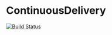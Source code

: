 # ContinuousDelivery
[![Build Status](https://phranq.visualstudio.com/_apis/public/build/definitions/71f09ec2-310c-475c-8eac-2942cc8ea79d/2/badge)](https://phranq.visualstudio.com/CDWebApp/_build/index?definitionId=2)
